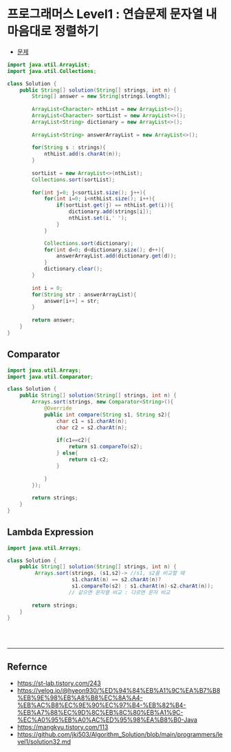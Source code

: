 # 프로그래머스 Level1 : 연습문제 문자열 내 마음대로 정렬하기

- [문제](https://programmers.co.kr/learn/courses/30/lessons/12915)

```java
import java.util.ArrayList;
import java.util.Collections;

class Solution {
    public String[] solution(String[] strings, int n) {        
        String[] answer = new String[strings.length];
        
        ArrayList<Character> nthList = new ArrayList<>();
        ArrayList<Character> sortList = new ArrayList<>();
        ArrayList<String> dictionary = new ArrayList<>();
        
        ArrayList<String> answerArrayList = new ArrayList<>();
        
        for(String s : strings){
            nthList.add(s.charAt(n));
        }
        
        sortList = new ArrayList<>(nthList);
        Collections.sort(sortList); 
        
        for(int j=0; j<sortList.size(); j++){
            for(int i=0; i<nthList.size(); i++){
                if(sortList.get(j) == nthList.get(i)){
                    dictionary.add(strings[i]);
                    nthList.set(i,' ');
                }
            }

            Collections.sort(dictionary); 
            for(int d=0; d<dictionary.size(); d++){
                answerArrayList.add(dictionary.get(d));
            }
            dictionary.clear();
        }       
        
        int i = 0;
        for(String str : answerArrayList){
            answer[i++] = str;
        }
        
        return answer;
    }
}
```

## Comparator

```java
import java.util.Arrays;
import java.util.Comparator;

class Solution {
    public String[] solution(String[] strings, int n) {
        Arrays.sort(strings, new Comparator<String>(){
            @Override 
            public int compare(String s1, String s2){
                char c1 = s1.charAt(n);
                char c2 = s2.charAt(n);
                
                if(c1==c2){
                    return s1.compareTo(s2);
                } else{
                    return c1-c2;
                }
                
            }
        });
        
        return strings;
    }
}
```

## Lambda Expression

```java
import java.util.Arrays;

class Solution {
    public String[] solution(String[] strings, int n) {
         Arrays.sort(strings, (s1,s2)-> //s1, s2을 비교할 때     
                     s1.charAt(n) == s2.charAt(n)?  
                     s1.compareTo(s2) : s1.charAt(n)-s2.charAt(n));
                    // 같으면 문자열 비교 : 다르면 문자 비교
        
        return strings;
    }
}
```


<br>
<br>

- - -
## Refernce
- <https://st-lab.tistory.com/243>
- <https://velog.io/@hyeon930/%ED%94%84%EB%A1%9C%EA%B7%B8%EB%9E%98%EB%A8%B8%EC%8A%A4-%EB%AC%B8%EC%9E%90%EC%97%B4-%EB%82%B4-%EB%A7%88%EC%9D%8C%EB%8C%80%EB%A1%9C-%EC%A0%95%EB%A0%AC%ED%95%98%EA%B8%B0-Java>
- <https://mangkyu.tistory.com/113>
- <https://github.com/jki503/Algorithm_Solution/blob/main/programmers/level1/solution32.md>